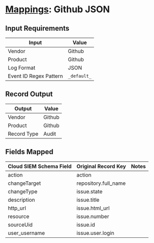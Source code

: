 # [Mappings](README.md): Github JSON

## Input Requirements

|Input|Value|
|-----|-----|
|Vendor|Github|
|Product|Github|
|Log Format|JSON|
|Event ID Regex Pattern|`_default_`|

## Record Output

|Output|Value|
|------|-----|
|Vendor|Github|
|Product|Github|
|Record Type|Audit|

## Fields Mapped

|Cloud SIEM Schema Field|Original Record Key|Notes|
|-----------------------|-------------------|-----|
|action|action||
|changeTarget|repository.full_name||
|changeType|issue.state||
|description|issue.title||
|http_url|issue.html_url||
|resource|issue.number||
|sourceUid|issue.id||
|user_username|issue.user.login||

